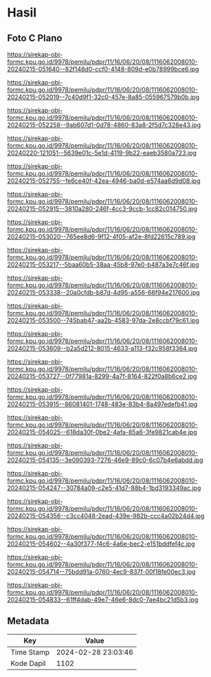 # Hasil

## Foto C Plano

https://sirekap-obj-formc.kpu.go.id/9978/pemilu/pdpr/11/16/06/20/08/1116062008010-20240215-051640--82f148d0-ccf0-4148-809d-e0b78999bce6.jpg

https://sirekap-obj-formc.kpu.go.id/9978/pemilu/pdpr/11/16/06/20/08/1116062008010-20240215-052019--7c40d9f1-32c0-457e-8a85-055967579b0b.jpg

https://sirekap-obj-formc.kpu.go.id/9978/pemilu/pdpr/11/16/06/20/08/1116062008010-20240215-052258--9ab607d1-0d78-4860-83a8-2f5d7c328e43.jpg

https://sirekap-obj-formc.kpu.go.id/9978/pemilu/pdpr/11/16/06/20/08/1116062008010-20240220-121051--5639e01c-5e1d-4119-9b22-eaeb3580a723.jpg

https://sirekap-obj-formc.kpu.go.id/9978/pemilu/pdpr/11/16/06/20/08/1116062008010-20240215-052755--fe6ce40f-42ea-4946-ba0d-e574aa6d9d08.jpg

https://sirekap-obj-formc.kpu.go.id/9978/pemilu/pdpr/11/16/06/20/08/1116062008010-20240215-052915--3810a280-246f-4cc3-9ccb-1cc82c014750.jpg

https://sirekap-obj-formc.kpu.go.id/9978/pemilu/pdpr/11/16/06/20/08/1116062008010-20240215-053020--765ee8d6-9f12-4f05-af2e-8fd22615c789.jpg

https://sirekap-obj-formc.kpu.go.id/9978/pemilu/pdpr/11/16/06/20/08/1116062008010-20240215-053217--5baa60b5-38aa-45b8-97e0-b487a3e7c46f.jpg

https://sirekap-obj-formc.kpu.go.id/9978/pemilu/pdpr/11/16/06/20/08/1116062008010-20240215-053338--20a0cfdb-b87d-4d95-a556-66f94e217600.jpg

https://sirekap-obj-formc.kpu.go.id/9978/pemilu/pdpr/11/16/06/20/08/1116062008010-20240215-053500--745bab47-aa2b-4583-97da-2e8ccbf79c61.jpg

https://sirekap-obj-formc.kpu.go.id/9978/pemilu/pdpr/11/16/06/20/08/1116062008010-20240215-053609--b2a5d212-8015-4633-a113-f32c958f3364.jpg

https://sirekap-obj-formc.kpu.go.id/9978/pemilu/pdpr/11/16/06/20/08/1116062008010-20240215-053727--0f77981a-8299-4a7f-8164-822f0a8b6ce2.jpg

https://sirekap-obj-formc.kpu.go.id/9978/pemilu/pdpr/11/16/06/20/08/1116062008010-20240215-053915--86081401-1748-483e-83b4-8a497edefb41.jpg

https://sirekap-obj-formc.kpu.go.id/9978/pemilu/pdpr/11/16/06/20/08/1116062008010-20240215-054025--618da30f-0be2-4afa-85a6-3fe9821cab4e.jpg

https://sirekap-obj-formc.kpu.go.id/9978/pemilu/pdpr/11/16/06/20/08/1116062008010-20240215-054135--3e090393-7276-46e9-89c0-6c07b4e6abdd.jpg

https://sirekap-obj-formc.kpu.go.id/9978/pemilu/pdpr/11/16/06/20/08/1116062008010-20240215-054247--30784a09-c2e5-41d7-88b4-1bd3193349ac.jpg

https://sirekap-obj-formc.kpu.go.id/9978/pemilu/pdpr/11/16/06/20/08/1116062008010-20240215-054356--c3cc4048-2ead-439e-982b-ccc4a02b24d4.jpg

https://sirekap-obj-formc.kpu.go.id/9978/pemilu/pdpr/11/16/06/20/08/1116062008010-20240215-054602--4a30f377-f4c6-4a6e-bec2-e151bddfef4c.jpg

https://sirekap-obj-formc.kpu.go.id/9978/pemilu/pdpr/11/16/06/20/08/1116062008010-20240215-054714--75bdd91a-0760-4ec9-837f-00f18fe00ec3.jpg

https://sirekap-obj-formc.kpu.go.id/9978/pemilu/pdpr/11/16/06/20/08/1116062008010-20240215-054833--61ff4dab-49e7-46e6-8dc0-7ae4bc21d5b3.jpg


## Metadata

| Key        | Value               |
| ---------- | ------------------- |
| Time Stamp | 2024-02-28 23:03:46 |
| Kode Dapil | 1102                |



